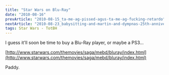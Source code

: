 ```yaml
---
title: "Star Wars on Blu-Ray"
date: "2010-08-16"
prevArticle: "2010-08-15_ta-me-ag-pissed-agus-ta-me-ag-fucking-retardo"
nextArticle: "2010-08-23_babysitting-and-martin-and-dympnas-25th-anniversary"
tags: Star Wars - TotBH
---
```


I guess it'll soon be time to buy a Blu-Ray player, or maybe a PS3...

[http://www.starwars.com/themovies/saga/mebd/bluray/index.html](http://www.starwars.com/themovies/saga/mebd/bluray/index.html)

Paddy.
